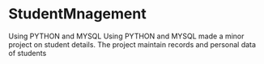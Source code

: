 # StudentMnagement
Using PYTHON and MYSQL 
Using PYTHON and MYSQL made a minor project on student details.
The project maintain records and personal data of students
